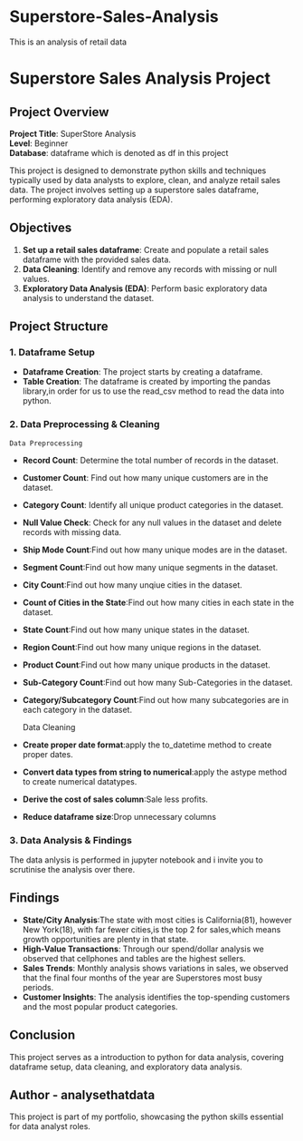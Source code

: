 # Superstore-Sales-Analysis
This is an analysis of retail data

# Superstore Sales Analysis Project

## Project Overview

**Project Title**: SuperStore Analysis  
**Level**: Beginner  
**Database**: dataframe which is denoted as df in this project

This project is designed to demonstrate python skills and techniques typically used by data analysts to explore, clean, and analyze retail sales data. The project involves setting up a superstore sales dataframe, performing exploratory data analysis (EDA). 


## Objectives

1. **Set up a retail sales dataframe**: Create and populate a retail sales dataframe with the provided sales data.
2. **Data Cleaning**: Identify and remove any records with missing or null values.
3. **Exploratory Data Analysis (EDA)**: Perform basic exploratory data analysis to understand the dataset.


## Project Structure

### 1. Dataframe Setup

- **Dataframe Creation**: The project starts by creating a dataframe.
- **Table Creation**: The dataframe is created by importing the pandas library,in order for us to use the read_csv method to read the data into python.


### 2. Data Preprocessing & Cleaning

	
	Data Preprocessing

- **Record Count**: Determine the total number of records in the dataset.
- **Customer Count**: Find out how many unique customers are in the dataset.
- **Category Count**: Identify all unique product categories in the dataset.
- **Null Value Check**: Check for any null values in the dataset and delete records with missing data.
- **Ship Mode Count**:Find out how many unique modes are in the dataset.
- **Segment Count**:Find out how many unique segments in the dataset.
- **City Count**:Find out how many unqiue cities in the dataset.
- **Count of Cities in the State**:Find out how many cities in each state in the dataset.
- **State Count**:Find out how many unique states in the dataset.
- **Region Count**:Find out how many unique regions in the dataset.
- **Product Count**:Find out how many unique products in the dataset.
- **Sub-Category Count**:Find out how many Sub-Categories in the dataset.
- **Category/Subcategory Count**:Find out how many subcategories are in each category in the dataset.


	Data Cleaning
		
- **Create proper date format**:apply the to_datetime method to create proper dates.
- **Convert data types from string to numerical**:apply the astype method to create numerical datatypes.
- **Derive the cost of sales column**:Sale less profits.
- **Reduce dataframe size**:Drop unnecessary columns





### 3. Data Analysis & Findings

The data anlysis is performed in jupyter notebook and i invite you to scrutinise the analysis over there.

## Findings

- **State/City Analysis**:The state with most cities is California(81), however New York(18), with far fewer cities,is the top 2 for sales,which means growth 			                  opportunities are plenty in that state.  
- **High-Value Transactions**: Through our spend/dollar analysis we observed that cellphones and tables are the highest sellers.
- **Sales Trends**: Monthly analysis shows variations in sales, we observed that the final four months of the year are Superstores most busy periods.
- **Customer Insights**: The analysis identifies the top-spending customers and the most popular product categories.



## Conclusion

This project serves as a introduction to python for data analysis, covering dataframe setup, data cleaning, and exploratory data analysis.



## Author - analysethatdata

This project is part of my portfolio, showcasing the python skills essential for data analyst roles. 
